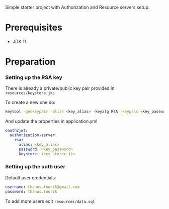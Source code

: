 Simple starter project with Authorization and Resource servers setup.

# Prerequisites
- JDK 11

# Preparation
### Setting up the RSA key
There is already a private/public key pair provided in `resources/keystore.jks`

To create a new one do:
```bash
keytool -genkeypair -alias <key_alias> -keyalg RSA -keypass <key_password> -keystore <key_store>.jks -storepass <key_password>
```
And update the properties in application.yml
```yaml
oauth2jwt:
  authorization-server:
    rsa:
      alias: <key_alias>
      password: <key_password>
      keystore: <key_store>.jks
```

### Setting up the auth user
Default user credentials:
```yaml
username: thanos.tourik@gmail.com
password: thanos.tourik
```

To add more users edit `resources/data.sql`